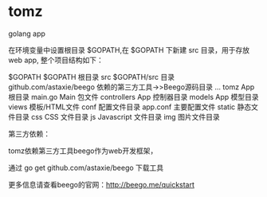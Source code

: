 tomz
====

golang app


在环境变量中设置根目录 $GOPATH,在 $GOPATH 下新建 src 目录，用于存放web app,
整个项目结构如下：

$GOPATH                         $GOPATH 根目录
  src                           $GOPATH/src 目录
    github.com/astaxie/beego    依赖的第三方工具->>Beego源码目录
      ...
    tomz                App 根目录
        main.go         Main 包文件
        controllers     App 控制器目录
        models          App 模型目录
        views           模板/HTML文件
        conf            配置文件目录
            app.conf    主要配置文件
        static          静态文件目录
            css         CSS 文件目录
            js          Javascript 文件目录
            img         图片文件目录
            
            

第三方依赖：

  tomz依赖第三方工具beego作为web开发框架，

  通过 go get github.com/astaxie/beego  下载工具

  更多信息请查看beego的官网：http://beego.me/quickstart
